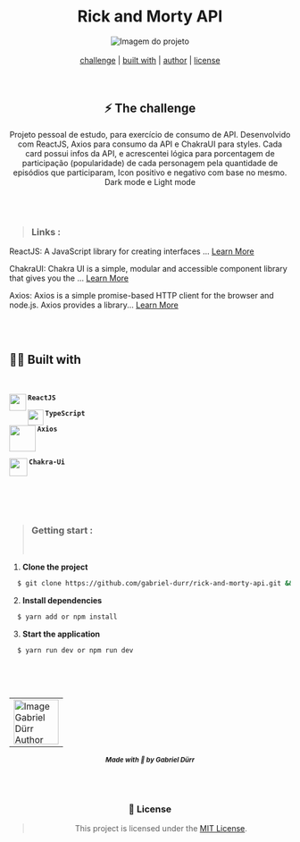 <h1 align="center" class="line-1 anim-typewriter"> Rick and Morty API</h1>

<div align="center">
        <img align="center" src="https://media0.giphy.com/media/3NNpk1wESqMUp3sYuR/giphy.gif?cid=790b7611008ac1250e0934e9ffec916a431c7aa6c8dd96a3&rid=giphy.gif&ct=g" alt="Imagem do projeto"> 
        
</div>

<br/>

<div align="center"  class="links">
        <a href="#challenge">challenge</a> |
        <a href="#built_with">built with</a> |
        <a href="#author">author</a> |
        <a href="#license">license</a> 
</div>

<br/>
<br/>

<h2 id="challenge"  align="center">⚡ The challenge </h2>

<div align="center">
        <p> Projeto pessoal de estudo, para exercício de consumo de API. Desenvolvido com ReactJS, Axios para consumo da API e ChakraUI para styles. Cada card possui  infos da API, e acrescentei lógica para porcentagem de participação (popularidade) de cada personagem pela quantidade de episódios que participaram, Icon positivo e negativo com base no mesmo. Dark mode e Light mode  </p>
</div>

<br/><br/>

> <h3> Links : </h3>

ReactJS: A JavaScript library for creating interfaces ... [Learn More](https://pt-br.reactjs.org/ "Clique para ser redirecionado!")

ChakraUI: Chakra UI is a simple, modular and accessible component library that gives you the ... [Learn More](https://chakra-ui.com/ "Clique para ser redirecionado!")

Axios: Axios is a simple promise-based HTTP client for the browser and node.js. Axios provides a library... [Learn More](https://axios-http.com/ptbr/ "Clique para ser redirecionado!")

<br/><br/>

<h2 id="built_with"> 🧙‍♂️ Built with</h2>

<br>

<div id="react-js">
<img align="left" src="https://img.icons8.com/officel/30/000000/react.png" width="30px"/> 
    <p align="left"><code><b>ReactJS</b></code></p> 
</div>

<div id="typescript">
        <img align="left"  class="icon" src="https://img.icons8.com/external-tal-revivo-shadow-tal-revivo/96/external-typescript-an-open-source-programming-language-developed-and-maintained-by-microsoft-logo-shadow-tal-revivo.png" width="28px"/>
        <p align="left"><code><b>TypeScript</b></code></p>
</div>

<div id="axios">
        <img align="left" class="icon" src="https://avatars.githubusercontent.com/u/32372333?s=280&v=4" width="47px"/>
        <p align="left"><code><b>Axios</b></code></p>
</div>

<br>

<div id="chakra">
        <img align="left" class="icon" src="https://itelofilho.gallerycdn.vsassets.io/extensions/itelofilho/chakra-ui-cheatsheet/0.1.2/1602346378840/Microsoft.VisualStudio.Services.Icons.Default" width="32px"/>
        <p align="left"><code><b>Chakra-Ui</b></code></p>
</div>



<br/>
<br/>
<br/>
<br/>

> <h3> Getting start : </h3>
> <br/>

<div>

1. <b>Clone the project</b>

```bash
  $ git clone https://github.com/gabriel-durr/rick-and-morty-api.git && cd api-rick-and-morty
```

2. <b>Install dependencies</b>

```bash
  $ yarn add or npm install
```

3. <b>Start the application</b>

```bash
  $ yarn run dev or npm run dev
```

<div/>

<br><br>

<h2 id = "author" align="center"></h2>

<table align="center">
  <tr>
      <td>
      <a href="https://github.com/gabriel-durr">
        <img src="https://i.pinimg.com/736x/2d/0a/52/2d0a524829bc30e731bddac6fa0a0d08.jpg" width="80px;" alt="Image Gabriel Dürr Author"/><br>
      </a>
      </td>
  </tr>
</table>

<div align="center">
        <sub><b><em>Made with 💜 by Gabriel Dürr </em></b></sub>
</div>

<br/><br/>

<div align="center">

<h3 id="license" >📝 License</h3>

> This project is licensed under the [MIT License](License).

</div>
